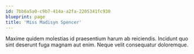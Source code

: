 ```yaml
---
id: 7bb6a5a0-c9b7-414a-a2fa-2205341fc930
blueprint: page
title: 'Miss Madisyn Spencer'
---
```

Maxime quidem molestias id praesentium harum ab reiciendis. Incidunt quo sint deserunt fuga magnam aut enim. Neque velit consequatur doloremque.